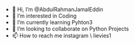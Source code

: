 - 👋 Hi, I’m @AbdulRahmanJamalEddin
- 👀 I’m interested in Coding
- 🌱 I’m currently learning Pyhton3
- 💞️ I’m looking to collaborate on Python Projects
- 📫 How to reach me instagram \\ lievies1

<!---
AbdulRahmanJamalEddin/AbdulRahmanJamalEddin is a ✨ special ✨ repository because its `README.md` (this file) appears on your GitHub profile.
You can click the Preview link to take a look at your changes.
--->
